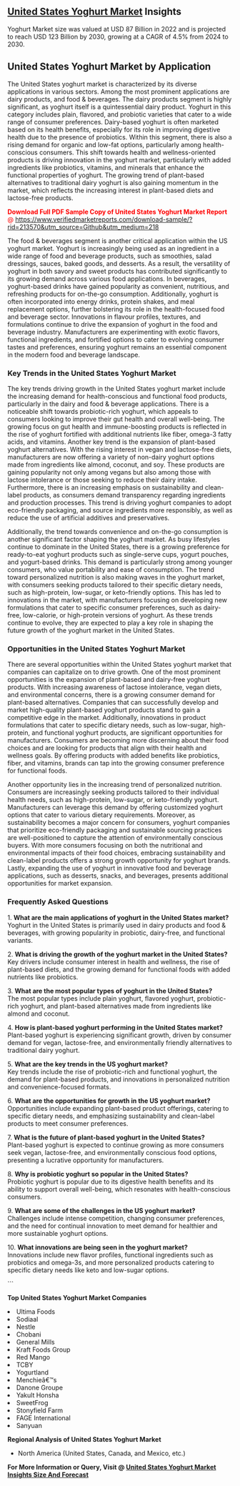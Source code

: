 <h2><a href="https://www.verifiedmarketreports.com/download-sample/?rid=213570&amp;utm_source=Github&amp;utm_medium=218" target="_blank">United States Yoghurt Market</a> Insights</h2><p>Yoghurt Market size was valued at USD 87 Billion in 2022 and is projected to reach USD 123 Billion by 2030, growing at a CAGR of 4.5% from 2024 to 2030.</p><p> <h2>United States Yoghurt Market by Application</h2> <p>The United States yoghurt market is characterized by its diverse applications in various sectors. Among the most prominent applications are dairy products, and food & beverages. The dairy products segment is highly significant, as yoghurt itself is a quintessential dairy product. Yoghurt in this category includes plain, flavored, and probiotic varieties that cater to a wide range of consumer preferences. Dairy-based yoghurt is often marketed based on its health benefits, especially for its role in improving digestive health due to the presence of probiotics. Within this segment, there is also a rising demand for organic and low-fat options, particularly among health-conscious consumers. This shift towards health and wellness-oriented products is driving innovation in the yoghurt market, particularly with added ingredients like probiotics, vitamins, and minerals that enhance the functional properties of yoghurt. The growing trend of plant-based alternatives to traditional dairy yoghurt is also gaining momentum in the market, which reflects the increasing interest in plant-based diets and lactose-free products. <p><span class=""><span style="color: #ff0000;"><strong>Download Full PDF Sample Copy of United States Yoghurt Market Report</strong> @ </span><a href="https://www.verifiedmarketreports.com/download-sample/?rid=213570&amp;utm_source=Github&amp;utm_medium=218" target="_blank">https://www.verifiedmarketreports.com/download-sample/?rid=213570&amp;utm_source=Github&amp;utm_medium=218</a></span></p></p> <p>The food & beverages segment is another critical application within the US yoghurt market. Yoghurt is increasingly being used as an ingredient in a wide range of food and beverage products, such as smoothies, salad dressings, sauces, baked goods, and desserts. As a result, the versatility of yoghurt in both savory and sweet products has contributed significantly to its growing demand across various food applications. In beverages, yoghurt-based drinks have gained popularity as convenient, nutritious, and refreshing products for on-the-go consumption. Additionally, yoghurt is often incorporated into energy drinks, protein shakes, and meal replacement options, further bolstering its role in the health-focused food and beverage sector. Innovations in flavour profiles, textures, and formulations continue to drive the expansion of yoghurt in the food and beverage industry. Manufacturers are experimenting with exotic flavors, functional ingredients, and fortified options to cater to evolving consumer tastes and preferences, ensuring yoghurt remains an essential component in the modern food and beverage landscape.</p> <h3>Key Trends in the United States Yoghurt Market</h3> <p>The key trends driving growth in the United States yoghurt market include the increasing demand for health-conscious and functional food products, particularly in the dairy and food & beverage applications. There is a noticeable shift towards probiotic-rich yoghurt, which appeals to consumers looking to improve their gut health and overall well-being. The growing focus on gut health and immune-boosting products is reflected in the rise of yoghurt fortified with additional nutrients like fiber, omega-3 fatty acids, and vitamins. Another key trend is the expansion of plant-based yoghurt alternatives. With the rising interest in vegan and lactose-free diets, manufacturers are now offering a variety of non-dairy yoghurt options made from ingredients like almond, coconut, and soy. These products are gaining popularity not only among vegans but also among those with lactose intolerance or those seeking to reduce their dairy intake. Furthermore, there is an increasing emphasis on sustainability and clean-label products, as consumers demand transparency regarding ingredients and production processes. This trend is driving yoghurt companies to adopt eco-friendly packaging, and source ingredients more responsibly, as well as reduce the use of artificial additives and preservatives.</p> <p>Additionally, the trend towards convenience and on-the-go consumption is another significant factor shaping the yoghurt market. As busy lifestyles continue to dominate in the United States, there is a growing preference for ready-to-eat yoghurt products such as single-serve cups, yogurt pouches, and yogurt-based drinks. This demand is particularly strong among younger consumers, who value portability and ease of consumption. The trend toward personalized nutrition is also making waves in the yoghurt market, with consumers seeking products tailored to their specific dietary needs, such as high-protein, low-sugar, or keto-friendly options. This has led to innovations in the market, with manufacturers focusing on developing new formulations that cater to specific consumer preferences, such as dairy-free, low-calorie, or high-protein versions of yoghurt. As these trends continue to evolve, they are expected to play a key role in shaping the future growth of the yoghurt market in the United States.</p> <h3>Opportunities in the United States Yoghurt Market</h3> <p>There are several opportunities within the United States yoghurt market that companies can capitalize on to drive growth. One of the most prominent opportunities is the expansion of plant-based and dairy-free yoghurt products. With increasing awareness of lactose intolerance, vegan diets, and environmental concerns, there is a growing consumer demand for plant-based alternatives. Companies that can successfully develop and market high-quality plant-based yoghurt products stand to gain a competitive edge in the market. Additionally, innovations in product formulations that cater to specific dietary needs, such as low-sugar, high-protein, and functional yoghurt products, are significant opportunities for manufacturers. Consumers are becoming more discerning about their food choices and are looking for products that align with their health and wellness goals. By offering products with added benefits like probiotics, fiber, and vitamins, brands can tap into the growing consumer preference for functional foods.</p> <p>Another opportunity lies in the increasing trend of personalized nutrition. Consumers are increasingly seeking products tailored to their individual health needs, such as high-protein, low-sugar, or keto-friendly yoghurt. Manufacturers can leverage this demand by offering customized yoghurt options that cater to various dietary requirements. Moreover, as sustainability becomes a major concern for consumers, yoghurt companies that prioritize eco-friendly packaging and sustainable sourcing practices are well-positioned to capture the attention of environmentally conscious buyers. With more consumers focusing on both the nutritional and environmental impacts of their food choices, embracing sustainability and clean-label products offers a strong growth opportunity for yoghurt brands. Lastly, expanding the use of yoghurt in innovative food and beverage applications, such as desserts, snacks, and beverages, presents additional opportunities for market expansion.</p> <h3>Frequently Asked Questions</h3> <p>1. <strong>What are the main applications of yoghurt in the United States market?</strong><br> Yoghurt in the United States is primarily used in dairy products and food & beverages, with growing popularity in probiotic, dairy-free, and functional variants.</p> <p>2. <strong>What is driving the growth of the yoghurt market in the United States?</strong><br> Key drivers include consumer interest in health and wellness, the rise of plant-based diets, and the growing demand for functional foods with added nutrients like probiotics.</p> <p>3. <strong>What are the most popular types of yoghurt in the United States?</strong><br> The most popular types include plain yoghurt, flavored yoghurt, probiotic-rich yoghurt, and plant-based alternatives made from ingredients like almond and coconut.</p> <p>4. <strong>How is plant-based yoghurt performing in the United States market?</strong><br> Plant-based yoghurt is experiencing significant growth, driven by consumer demand for vegan, lactose-free, and environmentally friendly alternatives to traditional dairy yoghurt.</p> <p>5. <strong>What are the key trends in the US yoghurt market?</strong><br> Key trends include the rise of probiotic-rich and functional yoghurt, the demand for plant-based products, and innovations in personalized nutrition and convenience-focused formats.</p> <p>6. <strong>What are the opportunities for growth in the US yoghurt market?</strong><br> Opportunities include expanding plant-based product offerings, catering to specific dietary needs, and emphasizing sustainability and clean-label products to meet consumer preferences.</p> <p>7. <strong>What is the future of plant-based yoghurt in the United States?</strong><br> Plant-based yoghurt is expected to continue growing as more consumers seek vegan, lactose-free, and environmentally conscious food options, presenting a lucrative opportunity for manufacturers.</p> <p>8. <strong>Why is probiotic yoghurt so popular in the United States?</strong><br> Probiotic yoghurt is popular due to its digestive health benefits and its ability to support overall well-being, which resonates with health-conscious consumers.</p> <p>9. <strong>What are some of the challenges in the US yoghurt market?</strong><br> Challenges include intense competition, changing consumer preferences, and the need for continual innovation to meet demand for healthier and more sustainable yoghurt options.</p> <p>10. <strong>What innovations are being seen in the yoghurt market?</strong><br> Innovations include new flavor profiles, functional ingredients such as probiotics and omega-3s, and more personalized products catering to specific dietary needs like keto and low-sugar options.</p> ```</p><p><strong>Top United States Yoghurt Market Companies</strong></p><div data-test-id=""><p><li>Ultima Foods</li><li> Sodiaal</li><li> Nestle</li><li> Chobani</li><li> General Mills</li><li> Kraft Foods Group</li><li> Red Mango</li><li> TCBY</li><li> Yogurtland</li><li> Menchieâ€™s</li><li> Danone Groupe</li><li> Yakult Honsha</li><li> SweetFrog</li><li> Stonyfield Farm</li><li> FAGE International</li><li> Sanyuan</li></p><div><strong>Regional Analysis of&nbsp;United States Yoghurt Market</strong></div><ul><li dir="ltr"><p dir="ltr">North America&nbsp;(United States, Canada, and Mexico, etc.)</p></li></ul><p><strong>For More Information or Query, Visit @&nbsp;</strong><strong><a href="https://www.verifiedmarketreports.com/product/yoghurt-market/?utm_source=Github&amp;utm_medium=218" target="_blank">United States Yoghurt Market Insights Size And Forecast</a></strong></p></div>
